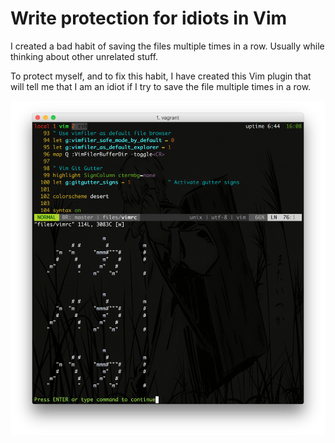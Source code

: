 # Write protection for idiots in Vim

I created a bad habit of saving the files multiple times in a row.
Usually while thinking about other unrelated stuff.

To protect myself, and to fix this habit, I have created this Vim plugin that
will tell me that I am an idiot if I try to save the file multiple times in a
row.

![Baka display example](baka.png)
